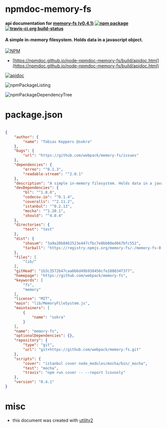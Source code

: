 # npmdoc-memory-fs

#### api documentation for  [memory-fs (v0.4.1)](https://github.com/webpack/memory-fs)  [![npm package](https://img.shields.io/npm/v/npmdoc-memory-fs.svg?style=flat-square)](https://www.npmjs.org/package/npmdoc-memory-fs) [![travis-ci.org build-status](https://api.travis-ci.org/npmdoc/node-npmdoc-memory-fs.svg)](https://travis-ci.org/npmdoc/node-npmdoc-memory-fs)

#### A simple in-memory filesystem. Holds data in a javascript object.

[![NPM](https://nodei.co/npm/memory-fs.png?downloads=true&downloadRank=true&stars=true)](https://www.npmjs.com/package/memory-fs)

- [https://npmdoc.github.io/node-npmdoc-memory-fs/build/apidoc.html](https://npmdoc.github.io/node-npmdoc-memory-fs/build/apidoc.html)

[![apidoc](https://npmdoc.github.io/node-npmdoc-memory-fs/build/screenCapture.buildCi.browser.%252Ftmp%252Fbuild%252Fapidoc.html.png)](https://npmdoc.github.io/node-npmdoc-memory-fs/build/apidoc.html)

![npmPackageListing](https://npmdoc.github.io/node-npmdoc-memory-fs/build/screenCapture.npmPackageListing.svg)

![npmPackageDependencyTree](https://npmdoc.github.io/node-npmdoc-memory-fs/build/screenCapture.npmPackageDependencyTree.svg)



# package.json

```json

{
    "author": {
        "name": "Tobias Koppers @sokra"
    },
    "bugs": {
        "url": "https://github.com/webpack/memory-fs/issues"
    },
    "dependencies": {
        "errno": "^0.1.3",
        "readable-stream": "^2.0.1"
    },
    "description": "A simple in-memory filesystem. Holds data in a javascript object.",
    "devDependencies": {
        "bl": "^1.0.0",
        "codecov.io": "^0.1.4",
        "coveralls": "^2.11.2",
        "istanbul": "^0.2.13",
        "mocha": "^1.20.1",
        "should": "^4.0.4"
    },
    "directories": {
        "test": "test"
    },
    "dist": {
        "shasum": "3a9a20b8462523e447cfbc7e8bb80ed667bfc552",
        "tarball": "https://registry.npmjs.org/memory-fs/-/memory-fs-0.4.1.tgz"
    },
    "files": [
        "lib/"
    ],
    "gitHead": "1b3c3572b47caa8b6d49b938456cfe180834f377",
    "homepage": "https://github.com/webpack/memory-fs",
    "keywords": [
        "fs",
        "memory"
    ],
    "license": "MIT",
    "main": "lib/MemoryFileSystem.js",
    "maintainers": [
        {
            "name": "sokra"
        }
    ],
    "name": "memory-fs",
    "optionalDependencies": {},
    "repository": {
        "type": "git",
        "url": "git+https://github.com/webpack/memory-fs.git"
    },
    "scripts": {
        "cover": "istanbul cover node_modules/mocha/bin/_mocha",
        "test": "mocha",
        "travis": "npm run cover -- --report lcovonly"
    },
    "version": "0.4.1"
}
```



# misc
- this document was created with [utility2](https://github.com/kaizhu256/node-utility2)

